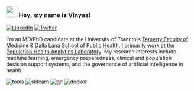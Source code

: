 ### <img src="https://media.giphy.com/media/hvRJCLFzcasrR4ia7z/giphy.gif" width="30px"> Hey, my name is Vinyas! 

[![LinkedIn](https://img.shields.io/badge/LinkedIn-blue?style=flat&logo=Linkedin&logoColor=white&link=https://www.linkedin.com/in/vinyash/)](https://www.linkedin.com/in/vinyash/) 
[![Twitter](https://img.shields.io/badge/Twitter-1DA1F2?style=flat&logo=Twitter&logoColor=white&link=https://twitter.com/vinyasharish)](https://twitter.com/vinyasharish)

I'm an MD/PhD candidate at the University of Toronto's [Temerty Faculty of Medicine](https://temertymedicine.utoronto.ca/) & [Dalla Lana School of Public Health](https://www.dlsph.utoronto.ca/). I primarily work at the [Population Health Analytics Laboratory](https://github.com/PopHealthAnalytics). My research interests include machine learning, emergency preparedness, clinical and population decision support systems, and the governance of artificial intelligence in health. 

![tools](https://img.shields.io/static/v1?label=&message=tools&color=555&style=flat-square)
![sklearn](https://img.shields.io/static/v1?logo=scikitlearn&label=&message=sklearn&color=111&logoColor=AAA&style=flat-square)
![git](https://img.shields.io/static/v1?logo=git&label=&message=git&color=111&logoColor=AAA&style=flat-square)
![docker](https://img.shields.io/static/v1?logo=docker&label=&message=docker&color=111&logoColor=AAA&style=flat-square)
